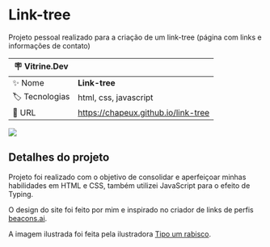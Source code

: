 # Link-tree

Projeto pessoal realizado para a criação de um link-tree (página com links e informações de contato)

| :placard: Vitrine.Dev |     |
| -------------  | --- |
| :sparkles: Nome        | **Link-tree**
| :label: Tecnologias | html, css, javascript
| :rocket: URL         | https://chapeux.github.io/link-tree

<!-- Inserir imagem com a #vitrinedev ao final do link -->
![](https://i.imgur.com/S3zGz3u.png#vitrinedev)

## Detalhes do projeto

Projeto foi realizado com o objetivo de consolidar e aperfeiçoar minhas habilidades em HTML e CSS, também utilizei JavaScript para o efeito de Typing.

O design do site foi feito por mim e inspirado no criador de links de perfis [beacons.ai](https://beacons.ai/).

A imagem ilustrada foi feita pela ilustradora [Tipo um rabisco](https://www.instagram.com/tipoumrabisco/).
